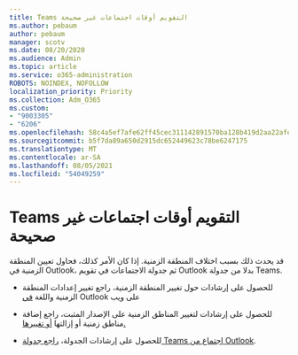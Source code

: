 ```yaml
---
title: Teams التقويم أوقات اجتماعات غير صحيحة
ms.author: pebaum
author: pebaum
manager: scotv
ms.date: 08/20/2020
ms.audience: Admin
ms.topic: article
ms.service: o365-administration
ROBOTS: NOINDEX, NOFOLLOW
localization_priority: Priority
ms.collection: Adm_O365
ms.custom:
- "9003305"
- "6206"
ms.openlocfilehash: 58c4a5ef7afe62ff45cec311142891570ba128b419d2aa22afea57d4bac8fbe4
ms.sourcegitcommit: b5f7da89a650d2915dc652449623c78be6247175
ms.translationtype: MT
ms.contentlocale: ar-SA
ms.lasthandoff: 08/05/2021
ms.locfileid: "54049259"
---
```

# <a name="teams-calendar-shows-incorrect-meeting-times"></a>Teams التقويم أوقات اجتماعات غير صحيحة

قد يحدث ذلك بسبب اختلاف المنطقة الزمنية. إذا كان الأمر كذلك، فحاول تعيين المنطقة الزمنية في Outlook، ثم جدولة الاجتماعات في تقويم Outlook بدلا من جدولة Teams.

- للحصول على إرشادات حول تغيير المنطقة الزمنية، راجع تغيير إعدادات المنطقة الزمنية واللغة [في](https://support.microsoft.com/office/change-the-time-zone-and-language-settings-in-outlook-on-the-web-65239869-12e7-4a9d-bca1-76b0ad7ce273) Outlook على ويب 

- للحصول على إرشادات لتغيير المناطق الزمنية على الإصدار المثبت، راجع إضافة مناطق زمنية أو إزالتها [أو تغييرها.](https://support.microsoft.com/office/add-remove-or-change-time-zones-5ab3e10e-5a6c-46af-ab48-156fedf70c04)
- للحصول على إرشادات الجدولة، [راجع جدولة Teams اجتماع من Outlook](https://support.microsoft.com/office/schedule-a-teams-meeting-from-outlook-883cc15c-580f-441a-92ea-0992c00a9b0f).